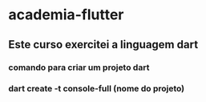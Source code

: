 # academia-flutter
## Este curso exercitei a linguagem dart
### comando para criar um projeto dart
### dart create -t console-full (nome do projeto)
